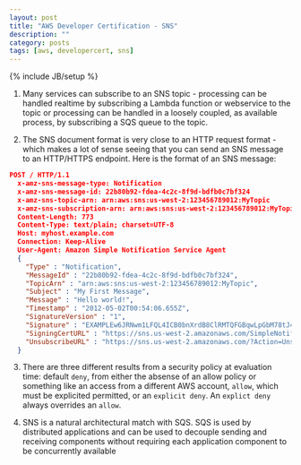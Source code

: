 ```yaml
---
layout: post
title: "AWS Developer Certification - SNS"
description: ""
category: posts
tags: [aws, developercert, sns]
---
```

{% include JB/setup %}


1. Many services can subscribe to an SNS topic - processing can be handled realtime by subscribing a Lambda function or webservice to the topic or processing can be handled in a loosely coupled, as available process, by subscribing a SQS queue to the topic. 

1. The SNS document format is very close to an HTTP request format - which makes a lot of sense seeing that you can send an SNS message to an HTTP/HTTPS endpoint. Here is the format of an SNS message:

```JSON
POST / HTTP/1.1
  x-amz-sns-message-type: Notification
  x-amz-sns-message-id: 22b80b92-fdea-4c2c-8f9d-bdfb0c7bf324
  x-amz-sns-topic-arn: arn:aws:sns:us-west-2:123456789012:MyTopic
  x-amz-sns-subscription-arn: arn:aws:sns:us-west-2:123456789012:MyTopic:c9135db0-26c4-47ec-8998-413945fb5a96
  Content-Length: 773
  Content-Type: text/plain; charset=UTF-8
  Host: myhost.example.com
  Connection: Keep-Alive
  User-Agent: Amazon Simple Notification Service Agent
  {
    "Type" : "Notification",
    "MessageId" : "22b80b92-fdea-4c2c-8f9d-bdfb0c7bf324",
    "TopicArn" : "arn:aws:sns:us-west-2:123456789012:MyTopic",
    "Subject" : "My First Message",
    "Message" : "Hello world!",
    "Timestamp" : "2012-05-02T00:54:06.655Z",
    "SignatureVersion" : "1",
    "Signature" : "EXAMPLEw6JRNwm1LFQL4ICB0bnXrdB8ClRMTQFGBqwLpGbM78tJ4etTwC5zU7O3tS6tGpey3ejedNdOJ+1fkIp9F2/LmNVKb5aFlYq+9rk9ZiPph5YlLmWsDcyC5T+Sy9/umic5S0UQc2PEtgdpVBahwNOdMW4JPwk0kAJJztnc=",
    "SigningCertURL" : "https://sns.us-west-2.amazonaws.com/SimpleNotificationService-f3ecfb7224c7233fe7bb5f59f96de52f.pem",
    "UnsubscribeURL" : "https://sns.us-west-2.amazonaws.com/?Action=Unsubscribe&SubscriptionArn=arn:aws:sns:us-west-2:123456789012:MyTopic:c9135db0-26c4-47ec-8998-413945fb5a96"
  }
```

3. There are three different results from a security policy at evaluation time: default `deny`, from either the absense of an allow policy or something like an access from a different AWS account, `allow`, which must be explicited permitted, or an `explicit deny`. An `explict deny` always overrides an `allow`. 

4. SNS is a natural architectural match with SQS. SQS is used by distributed applications and can be used to decouple sending and receiving components without requiring each application component to be concurrently available
